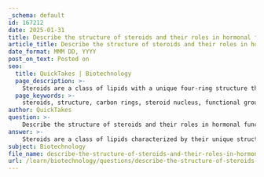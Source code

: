 ```yaml
---
_schema: default
id: 167212
date: 2025-01-31
title: Describe the structure of steroids and their roles in hormonal functions and as membrane components.
article_title: Describe the structure of steroids and their roles in hormonal functions and as membrane components.
date_format: MMM DD, YYYY
post_on_text: Posted on
seo:
  title: QuickTakes | Biotechnology
  page_description: >-
    Steroids are a class of lipids with a unique four-ring structure that plays vital roles in hormonal functions and as essential components of cell membranes, influencing various physiological processes.
  page_keywords: >-
    steroids, structure, carbon rings, steroid nucleus, functional groups, cholesterol, hormones, hormonal functions, membrane components, cell membranes, physiological processes, signaling pathways
author: QuickTakes
question: >-
    Describe the structure of steroids and their roles in hormonal functions and as membrane components.
answer: >-
    Steroids are a class of lipids characterized by their unique structural composition, which consists of four fused carbon rings, forming what is known as the steroid nucleus. This core structure is consistent across all steroids and provides a distinctive framework that is typically nonpolar and hydrophobic. The specific functional groups (R-groups) attached to these carbon rings can vary, leading to different types of steroids with diverse biological functions.\n\n### Structure of Steroids\n1. **Core Structure**: The fundamental structure of steroids is made up of four interconnected carbon rings. This arrangement is a defining feature of all steroids.\n2. **Functional Groups**: The presence of various functional groups, such as hydroxyl (-OH) and carbonyl (C=O), attached to the carbon rings can significantly influence the chemical properties and biological roles of the steroid. For example, the presence of a hydroxyl group can make a steroid more polar, affecting its solubility and interaction with biological molecules.\n3. **Examples**: Common steroids include:\n   - **Cholesterol**: A vital component of cell membranes that contributes to membrane fluidity and stability.\n   - **Hormones**: Such as cortisol, testosterone, and estrogen, which are involved in various physiological processes.\n\n### Roles of Steroids\n1. **Hormonal Functions**: Steroids play a crucial role in hormonal regulation within the body. Hormones like testosterone and estrogen are steroids that regulate a wide range of physiological processes, including growth, metabolism, and reproductive functions. They act by passing through cell membranes and binding to specific receptors, initiating signaling pathways that lead to cellular responses.\n2. **Membrane Components**: Cholesterol, a type of steroid, is an essential structural component of cell membranes. It helps maintain membrane fluidity, allowing for proper function and flexibility of the membrane. Cholesterol's presence in the membrane also prevents the fatty acid chains of phospholipids from packing too closely together, which is crucial for the functionality of the membrane.\n\nIn summary, the structure of steroids, characterized by their four-ring carbon framework and variable functional groups, allows them to perform essential roles in hormonal signaling and as integral components of biological membranes. Their unique properties enable them to interact effectively with other biological molecules, influencing a wide range of physiological processes.
subject: Biotechnology
file_name: describe-the-structure-of-steroids-and-their-roles-in-hormonal-functions-and-as-membrane-components.md
url: /learn/biotechnology/questions/describe-the-structure-of-steroids-and-their-roles-in-hormonal-functions-and-as-membrane-components
---
```


&nbsp;